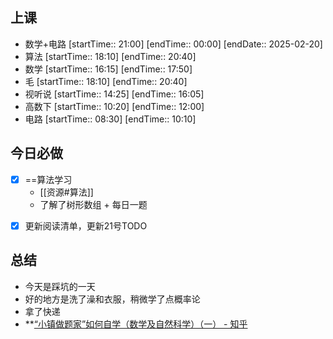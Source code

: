 ## 上课
-  数学+电路 [startTime:: 21:00]  [endTime:: 00:00]  [endDate:: 2025-02-20]
-  算法 [startTime:: 18:10]  [endTime:: 20:40]
-  数学 [startTime:: 16:15]  [endTime:: 17:50]
-  毛 [startTime:: 18:10]  [endTime:: 20:40]
-  视听说 [startTime:: 14:25]  [endTime:: 16:05]
-  高数下 [startTime:: 10:20]  [endTime:: 12:00]
-  电路 [startTime:: 08:30]  [endTime:: 10:10]
## 今日必做
* [x] ==算法学习
	* [[资源#算法]]
	* 了解了树形数组 + 每日一题
- [x] 更新阅读清单，更新21号TODO

## 总结
* 今天是踩坑的一天
* 好的地方是洗了澡和衣服，稍微学了点概率论
* 拿了快递
*  **[“小镇做题家”如何自学（数学及自然科学）（一） - 知乎](https://zhuanlan.zhihu.com/p/8050878695)